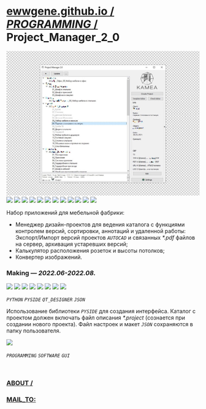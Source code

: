 ﻿
# [ewwgene.github.io /](https://ewwgene.github.io/) [_PROGRAMMING_ /](https://ewwgene.github.io/PROGRAMMING) Project_Manager_2_0

[![Project_Manager_2_0](/100.jpg)](https://ewwgene.github.io/Project_Manager_2_0/Carousel)<br> <a id="111" href="https://ewwgene.github.io/Project_Manager_2_0/Carousel/#111"><img src="https://ewwgene.github.io/Project_Manager_2_0/111.jpg" height="66"></a> <a id="112" href="https://ewwgene.github.io/Project_Manager_2_0/Carousel/#112"><img src="https://ewwgene.github.io/Project_Manager_2_0/112.jpg" height="66"></a> <a id="113" href="https://ewwgene.github.io/Project_Manager_2_0/Carousel/#113"><img src="https://ewwgene.github.io/Project_Manager_2_0/113.jpg" height="66"></a> <a id="115" href="https://ewwgene.github.io/Project_Manager_2_0/Carousel/#115"><img src="https://ewwgene.github.io/Project_Manager_2_0/115.jpg" height="66"></a> <a id="117" href="https://ewwgene.github.io/Project_Manager_2_0/Carousel/#117"><img src="https://ewwgene.github.io/Project_Manager_2_0/117.jpg" height="66"></a> <a id="118" href="https://ewwgene.github.io/Project_Manager_2_0/Carousel/#118"><img src="https://ewwgene.github.io/Project_Manager_2_0/118.jpg" height="66"></a> <a id="119" href="https://ewwgene.github.io/Project_Manager_2_0/Carousel/#119"><img src="https://ewwgene.github.io/Project_Manager_2_0/119.jpg" height="66"></a> <a id="121" href="https://ewwgene.github.io/Project_Manager_2_0/Carousel/#121"><img src="https://ewwgene.github.io/Project_Manager_2_0/121.jpg" height="66"></a> <a id="123" href="https://ewwgene.github.io/Project_Manager_2_0/Carousel/#123"><img src="https://ewwgene.github.io/Project_Manager_2_0/123.jpg" height="66"></a> <a id="125" href="https://ewwgene.github.io/Project_Manager_2_0/Carousel/#125"><img src="https://ewwgene.github.io/Project_Manager_2_0/125.jpg" height="66"></a> <a id="131" href="https://ewwgene.github.io/Project_Manager_2_0/Carousel/#131"><img src="https://ewwgene.github.io/Project_Manager_2_0/131.jpg" height="66"></a> <a id="133" href="https://ewwgene.github.io/Project_Manager_2_0/Carousel/#133"><img src="https://ewwgene.github.io/Project_Manager_2_0/133.jpg" height="66"></a> <a id="text">&#160;</a>



Набор приложений для мебельной фабрики:
  + Менеджер дизайн-проектов для ведения каталога с функциями контролем версий, сортировки, аннотаций и удаленной работы: Экспорт/Импорт версий проектов _`AUTOCAD`_ и связанных _*.pdf_ файлов на сервер, архивация устаревших версий;
 + Калькулятор расположения розеток и высоты потолков;
 + Конвертер изображений.

### Making — _2022.06-2022.08._
<a id="202m" href="https://ewwgene.github.io/Project_Manager_2_0/Carousel/#202m"><img src="https://ewwgene.github.io/Project_Manager_2_0/Making/202.jpg" height="66"></a> <a id="203m" href="https://ewwgene.github.io/Project_Manager_2_0/Carousel/#203m"><img src="https://ewwgene.github.io/Project_Manager_2_0/Making/203.jpg" height="66"></a> <a id="205m" href="https://ewwgene.github.io/Project_Manager_2_0/Carousel/#205m"><img src="https://ewwgene.github.io/Project_Manager_2_0/Making/205.jpg" height="66"></a> <a id="207m" href="https://ewwgene.github.io/Project_Manager_2_0/Carousel/#207m"><img src="https://ewwgene.github.io/Project_Manager_2_0/Making/207.jpg" height="66"></a> <a id="209m" href="https://ewwgene.github.io/Project_Manager_2_0/Carousel/#209m"><img src="https://ewwgene.github.io/Project_Manager_2_0/Making/209.jpg" height="66"></a> <a id="211m" href="https://ewwgene.github.io/Project_Manager_2_0/Carousel/#211m"><img src="https://ewwgene.github.io/Project_Manager_2_0/Making/211.jpg" height="66"></a> <a id="213m" href="https://ewwgene.github.io/Project_Manager_2_0/Carousel/#213m"><img src="https://ewwgene.github.io/Project_Manager_2_0/Making/213.jpg" height="66"></a> <a id="215m" href="https://ewwgene.github.io/Project_Manager_2_0/Carousel/#215m"><img src="https://ewwgene.github.io/Project_Manager_2_0/Making/215.jpg" height="66"></a>  

_`PYTHON`_ _`PYSIDE`_ _`QT_DESIGNER`_ _`JSON`_  

Использование библиотеки _`PYSIDE`_ для создания интерфейса. Каталог с проектом должен включать файл описания _*.project_ (сознается при создании нового проекта). Файл настроек и макет _`JSON`_ сохраняются в папку пользователя.

<a id="301" href="https://ewwgene.github.io/Project_Manager_2_0/Carousel/#301"><img src="https://ewwgene.github.io/Project_Manager_2_0/301.jpg" height="66"></a> 

_`PROGRAMMING`_ _`SOFTWARE`_ _`GUI`_ 

<br> 

### [ABOUT /](https://ewwgene.github.io/ABOUT)
### [MAIL_TO:](mailto:r0cam@me.com)